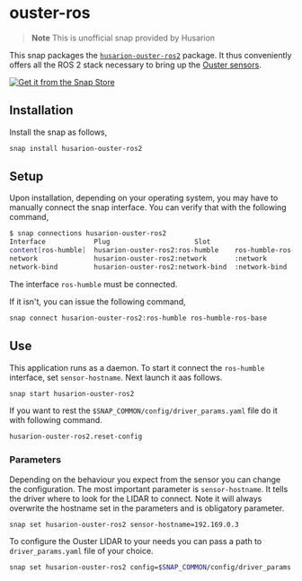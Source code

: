 # ouster-ros

> **Note**
> This is unofficial snap provided by Husarion

This snap packages the [`husarion-ouster-ros2`](https://github.com/ouster-lidar/ouster-ros/tree/ros2) package.
It thus conveniently offers all the ROS 2 stack necessary to bring up the [Ouster sensors](https://ouster.com/).

[![Get it from the Snap Store](https://snapcraft.io/static/images/badges/en/snap-store-black.svg)](https://snapcraft.io/husarion-ouster-ros2)

## Installation

Install the snap as follows,

```bash
snap install husarion-ouster-ros2
```

## Setup

Upon installation, depending on your operating system,
you may have to manually connect the snap interface.
You can verify that with the following command,

```bash
$ snap connections husarion-ouster-ros2
Interface            Plug                     Slot                            Notes
content[ros-humble]  husarion-ouster-ros2:ros-humble    ros-humble-ros-base:ros-humble  manual
network              husarion-ouster-ros2:network       :network                        -
network-bind         husarion-ouster-ros2:network-bind  :network-bind                   -
```

The interface `ros-humble` must be connected.

If it isn't, you can issue the following command,

```bash
snap connect husarion-ouster-ros2:ros-humble ros-humble-ros-base
```

## Use

This application runs as a daemon. To start it connect the `ros-humble` interface, set `sensor-hostname`.
Next launch it aas follows.
```bash
snap start husarion-ouster-ros2
```

If you want to rest the `$SNAP_COMMON/config/driver_params.yaml` file do it with following command.
```bash
husarion-ouster-ros2.reset-config 
```

### Parameters

Depending on the behaviour you expect from the sensor you can change the configuration.
The most important parameter is `sensor-hostname`. It tells the driver where to look for the LIDAR to connect. Note it will always overwrite the hostname set in the parameters and is obligatory parameter. 

```bash
snap set husarion-ouster-ros2 sensor-hostname=192.169.0.3
```

To configure the Ouster LIDAR to your needs you can pass a path to `driver_params.yaml` file of your choice.
```bash
snap set husarion-ouster-ros2 config=$SNAP_COMMON/config/driver_params.yaml
```